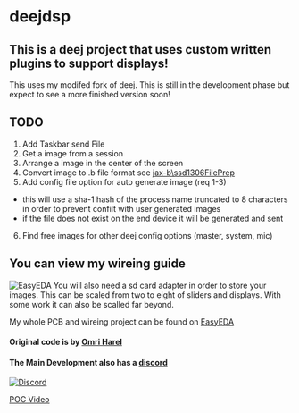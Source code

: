 # deejdsp
## This is a deej project that uses custom written plugins to support displays!
This uses my modifed fork of deej. This is still in the development phase but expect to see a more finished version soon!
## TODO
1. Add Taskbar send File
2. Get a image from a session
3. Arrange a image in the center of the screen
4. Convert image to .b file format see [jax-b\ssd1306FilePrep](https://github.com/jax-b/ssd1306FilePrep)
5. Add config file option for auto generate image (req 1-3)
  - this will use a sha-1 hash of the process name truncated to 8 characters in order to prevent confilt with user generated images
  - if the file does not exist on the end device it will be generated and sent
6. Find free images for other deej config options (master, system, mic) 
## You can view my wireing guide
![EasyEDA](https://image.easyeda.com/histories/df4c1db5c05449faacae832d4a9c00cf.png)
You will also need a sd card adapter in order to store your images. This can be scaled from two to eight of sliders and displays. With some work it can also be scalled far beyond. 

My whole PCB and wireing project can be found on [EasyEDA](https://easyeda.com/jackson_6/deej5a)

#### Original code is by [Omri Harel](deej.rocks)
#### The Main Development also has a [discord](https://discord.gg/nf88NJu)
[![Discord](https://img.shields.io/discord/702940502038937667?logo=discord)](https://discord.gg/nf88NJu)

[POC Video](assets/POC.mkv)
